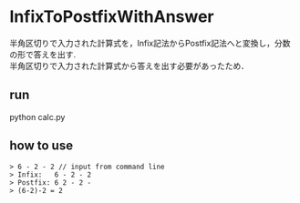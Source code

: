 # InfixToPostfixWithAnswer
半角区切りで入力された計算式を，Infix記法からPostfix記法へと変換し，分数の形で答えを出す.  
半角区切りで入力された計算式から答えを出す必要があったため．
## run
python calc.py
## how to use
    > 6 - 2 - 2 // input from command line
    > Infix:   6 - 2 - 2
    > Postfix: 6 2 - 2 -
    > (6-2)-2 = 2

